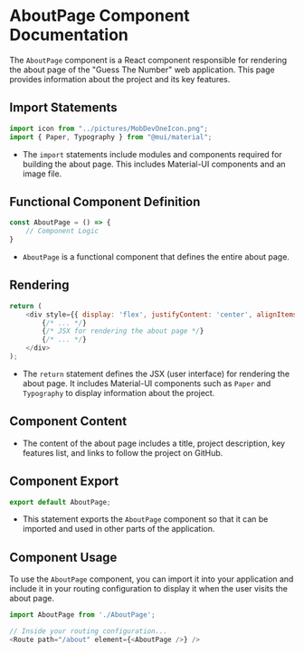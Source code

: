 # AboutPage Component Documentation

The `AboutPage` component is a React component responsible for rendering the about page of the "Guess The Number" web application. This page provides information about the project and its key features.

## Import Statements

```javascript
import icon from "../pictures/MobDevOneIcon.png";
import { Paper, Typography } from "@mui/material";
```

- The `import` statements include modules and components required for building the about page. This includes Material-UI components and an image file.

## Functional Component Definition

```javascript
const AboutPage = () => {
    // Component Logic
}
```

- `AboutPage` is a functional component that defines the entire about page.

## Rendering

```javascript
return (
    <div style={{ display: 'flex', justifyContent: 'center', alignItems: 'center'}}>
        {/* ... */}
        {/* JSX for rendering the about page */}
        {/* ... */}
    </div>
);
```

- The `return` statement defines the JSX (user interface) for rendering the about page. It includes Material-UI components such as `Paper` and `Typography` to display information about the project.

## Component Content

- The content of the about page includes a title, project description, key features list, and links to follow the project on GitHub.

## Component Export

```javascript
export default AboutPage;
```

- This statement exports the `AboutPage` component so that it can be imported and used in other parts of the application.

## Component Usage

To use the `AboutPage` component, you can import it into your application and include it in your routing configuration to display it when the user visits the about page.

```javascript
import AboutPage from './AboutPage';

// Inside your routing configuration...
<Route path="/about" element={<AboutPage />} />
```
